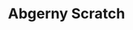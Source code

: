 ---
slug: abgerny-scratch-2538
title: Abgerny Scratch
description: "Abgerny Scratch is an exciting online game. Play for free directly in your browser!"
icon: /images/popular_mods/Abgerny Scratch.png
url: https://wowtbc.net/sprunkin/abgerny-scratch/index.html
previewImage: /images/popular_mods/Abgerny Scratch.png
type: popular mods

# SEO配置
seo:
  title: "Abgerny Scratch - Play Free Online Game | Fun Browser Games"
  description: "Abgerny Scratch - Play this fun online game for free in your browser. No download required!"
  ogImage: "/images/popular_mods/Abgerny Scratch.png"
  keywords: "abgerny-scratch-2538, online game, browser game, free game, popular mods game, play online"

videoUrls:
  - https://www.youtube.com/embed/example1
  - https://www.youtube.com/embed/example2

whyPlay:
  title: "Why Play Abgerny Scratch?"
  items:
    - "Immersive Gameplay: Abgerny Scratch offers an engaging and immersive gaming experience that will keep you entertained for hours"
    - "Challenging Levels: Test your skills with increasingly difficult challenges and obstacles"
    - "Beautiful Graphics: Enjoy stunning visuals and smooth animations that bring the game world to life"
    - "Regular Updates: New content and features are added regularly to keep the game fresh and exciting"
    - "Free to Play: Experience all the fun without spending a penny"
    - "Community Features: Connect with other players, share strategies, and compete for high scores"
    - "Cross-Platform: Play on any device with a web browser, no downloads required"

features:
  title: "Key Features of Abgerny Scratch"
  image: "/images/popular_mods/Abgerny Scratch.png"
  items:
    - "Intuitive Controls: Easy to learn controls make Abgerny Scratch accessible for players of all skill levels"
    - "Multiple Game Modes: Enjoy various gameplay options that provide different challenges and experiences"
    - "Character Customization: Personalize your gaming experience with unique characters and items"
    - "Achievement System: Complete special tasks to earn rewards and recognition"
    - "Leaderboards: Compete with players worldwide and see who can achieve the highest scores"

characteristics:
  title: "Game Characteristics"
  image: "/images/popular_mods/Abgerny Scratch.png"
  items:
    - "Genre: Popular mods game with elements of strategy and skill"
    - "Difficulty: Suitable for both casual gamers and those seeking a challenge"
    - "Play Time: Quick sessions or extended gameplay, depending on your preference"
    - "Art Style: Vibrant and engaging visuals that enhance the gaming experience"
    - "Sound Design: Immersive audio that complements the gameplay perfectly"

info: "Abgerny Scratch is an exciting online game that offers players a unique and engaging gaming experience. With its intuitive controls, stunning visuals, and challenging gameplay, Abgerny Scratch provides hours of entertainment for players of all ages and skill levels. Whether you're looking for a quick gaming session during a break or an extended play session, Abgerny Scratch delivers an immersive experience that will keep you coming back for more. The game features multiple levels of increasing difficulty, ensuring that players are constantly challenged as they progress. With regular updates adding new content and features, Abgerny Scratch remains fresh and exciting, providing endless entertainment options for its growing community of players."

howToPlayIntro: "Welcome to Abgerny Scratch! This guide will walk you through the basics and help you master the game. Whether you're a beginner or looking to improve your skills, these tips and instructions will enhance your gaming experience."

howToPlaySteps:
  - title: "Getting Started"
    description: "Begin your Abgerny Scratch adventure by familiarizing yourself with the controls. Use your keyboard or mouse to navigate through the game interface. The tutorial will guide you through the basic mechanics and help you understand the objectives."
  - title: "Understanding the Objectives"
    description: "In Abgerny Scratch, your main goal is to progress through levels by completing specific objectives. Each level presents unique challenges that require different strategies and approaches."
  - title: "Mastering the Controls"
    description: "Practice using the controls to improve your precision and reaction time. Abgerny Scratch requires quick reflexes and strategic thinking to overcome obstacles and defeat opponents."
  - title: "Utilizing Power-ups"
    description: "Collect power-ups throughout the game to enhance your abilities and overcome difficult challenges. Each power-up offers unique advantages that can be crucial for success."
  - title: "Developing Strategies"
    description: "As you progress in Abgerny Scratch, develop effective strategies for different scenarios. Analyze patterns, anticipate challenges, and adapt your approach to maximize your performance."

faq:
  title: "Frequently Asked Questions about Abgerny Scratch"
  items:
    - question: "Is Abgerny Scratch free to play?"
      answer: "Yes, Abgerny Scratch is completely free to play directly in your web browser. No downloads or purchases are required to enjoy the full game experience."
    - question: "Can I play Abgerny Scratch on mobile devices?"
      answer: "Yes, Abgerny Scratch is optimized for both desktop and mobile play. You can enjoy the game on any device with a web browser and internet connection."
    - question: "Are there any in-game purchases?"
      answer: "While Abgerny Scratch is free to play, there may be optional in-game purchases available for cosmetic items or additional features that don't affect core gameplay."
    - question: "How often is Abgerny Scratch updated?"
      answer: "The developers regularly update Abgerny Scratch with new content, features, and improvements based on player feedback and game performance."
    - question: "Can I play Abgerny Scratch offline?"
      answer: "Currently, Abgerny Scratch requires an internet connection to play as it's a browser-based online game."
    - question: "Is Abgerny Scratch suitable for children?"
      answer: "Yes, Abgerny Scratch is designed to be family-friendly and suitable for players of all ages."
    - question: "How do I report bugs or issues?"
      answer: "If you encounter any problems while playing Abgerny Scratch, you can report them through the game's support page or contact the developers directly through their website."
    - question: "Still Have Questions?"
      answer: "If you have additional questions about Abgerny Scratch that aren't covered in this FAQ, please visit our support center or contact our customer service team for assistance."
---